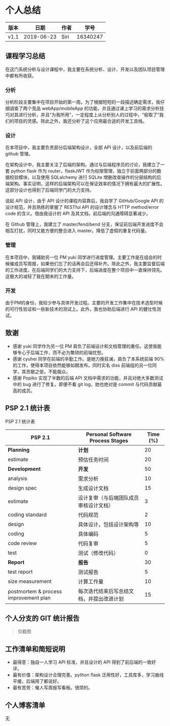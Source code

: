 # 个人总结

| 版本 | 日期       | 作者 | 学号     |
| ---- | ---------- | ---- | -------- |
| v1.1 | 2019-06-23 | Siri | 16340247 |



## 课程学习总结
在这门系统分析与设计课程中，我主要在系统分析、设计、开发以及团队项目管理中都有所收获。

### 分析
分析阶段主要集中在项目开始的第一周。为了根据短短的一段描述确定需求，我仔细调查了两个竞品 webApp/mobileApp 的功能，并且通过课上学习的需求分析技巧对其进行分析，并且“为我所用”，一定程度上从分析别人的过程中，“偷取了”我们的项目的灵感。除此之外，我还分析了这个应用最合适的开发工具栈。

### 设计
在本项目中，我主要负责部分后端架构设计，全部 API 设计，以及前后端的 github 管理。

在架构设计中，我主要关注了后端的架构。通过与后端程序员的讨论，我建立了一套 python flask 作为 router，flaskJWT 作为权限管理，独立于前面两部分的数据校验模块，以及使用 SQLalchemy 进行 SQLite 增删改查操作的分层结构的后端架构。事实证明，这样的后端架构可以在保证效率的情况下拥有最大的扩展性。这部分设计也得到了后端同学门的大力支持。

说起 API 设计，由于 API 设计的课程内容靠后，我自学了 GitHub/Google API 的设计规范，并且熟练的掌握了 RESTful API 的设计理念与 HTTP method/error code 的含义。借由我设计的 API 及其文档，前后端的沟通障碍显著减少。

在 Github 管理上，我建立了 master/fend/bend 分支，保证前后端开发进度不会相互打扰，同时又能方便的整合进入 master。降低了虚假的重复代码量。

### 管理
在本项目中，我辅助另一位 PM yuki 同学进行进度管理。主要工作是在组会的时候催成员写周报，如果他们忘了的话再会后还得补齐。除此之外，我主要监督后端的工作进度。在后端同学们的大力支持下，后端进度在整个项目中一直保持领先。这极大的减轻了我在期末的工作量。

### 开发
由于PM的身份，我较少参与具体开发过程。主要的开发工作集中在技术选型时候的可行性验证和一些新技术的测试上。此外，我也协助后端进行 API 的健壮性测试。


## 致谢
- 感谢 yuki 同学作为另一位 PM 肩负了前端设计和文档管理的重任。这使我能够专心于后端工作，而不必为繁琐的前端忧愁。
- 感谢 cyuhei 同学在前端的辛勤工作。是她力挽狂澜，肩负了本系统前端 90% 的工作，使得本项目依然能够如期发布。同时实名 diss 前端组的另一位同学，其贡献之低，不能服众。
- 感谢 Popiko 实现了半数的后端 API 文档中需求的功能，并且对绝大多数测试中的 bug 进行了修复。即便不看 git log，她也绝对是 commit 与代码贡献最高的成员。

## PSP 2.1 统计表

PSP 2.1 统计表

| PSP 2.1                               | Personal Software Process Stages         | Time (%) |
| ------------------------------------- | ---------------------------------------- | -------- |
| **Planning**                          | **计划**                                | 20       |
| estimate                              | 预估任务时间                             | 20       |
| **Development**                       | **开发**                                | 50       |
| analysis                              | 需求分析                                 | 10       |
| design spec                           | 生成设计文档                             | 15        |
| estimate                              | 设计复审（与后端团队成员审核设计文档）   | 3        |
| coding standard                       | 代码规范                                 | 2        |
| design                                | 具体设计，包括设计架构等                | 10       |
| coding                                | 具体编码                                 | 5       |
| code review                           | 代码复审                                 | 5        |
| test                                  | 测试（修改代码）                         | 0       |
| **Report**                            | **报告**                               | 30       |
| test report                           | 测试报告                                 | 5        |
| size measurement                      | 计算工作量                               | 10        |
| postmortem & process improvement plan | 每次迭代结束后写总结文档，并提出改进计划 | 15        |



## 个人分支的 GIT 统计报告
> 仅截图

## 工作清单和简短说明
- 最得意：独自一人学习 API 标准，并且设计的 API 得到了前后端的一致好评。
- 最有价值：架构设计合理完善。python flask 泛用性好，工具库多，学习曲线平缓，后端用了都说好。
- 最有苦劳：催人写周报写看板。很烦的。

## 个人博客清单
无

